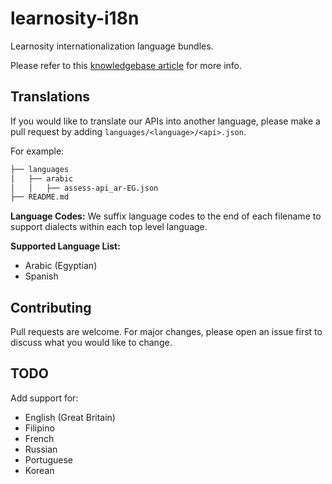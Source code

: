 # learnosity-i18n
Learnosity internationalization language bundles.

Please refer to this [knowledgebase article](https://help.learnosity.com/hc/en-us/articles/360000758697-Internationalizing-and-Localizing-the-Assessment-Experience) for more info.

## Translations

If you would like to translate our APIs into another language, please make a pull request by adding `languages/<language>/<api>.json`.

For example:

```bash
├── languages
│   ├── arabic
│   │   ├── assess-api_ar-EG.json
├── README.md
```

**Language Codes:**
We suffix language codes to the end of each filename to support dialects within each top level language.

**Supported Language List:**
- Arabic (Egyptian)
- Spanish

## Contributing
Pull requests are welcome. For major changes, please open an issue first to discuss what you would like to change.

## TODO
Add support for:
* English (Great Britain)
* Filipino
* French
* Russian
* Portuguese
* Korean